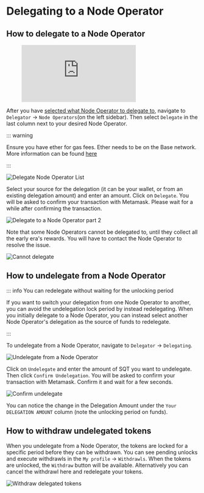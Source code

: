 # Delegating to a Node Operator

## How to delegate to a Node Operator

<figure class="video_container">
  <iframe src="https://www.youtube.com/embed/7GKWO5wEdtc" frameborder="0" allowfullscreen="true"></iframe>
</figure>

After you have [selected what Node Operator to delegate to](./rewards.md#how-to-select-what-node-operators-to-delegate-to), navigate to `Delegator` -> `Node Operators`(on the left sidebar). Then select `Delegate` in the last column next to your desired Node Operator.

::: warning

Ensure you have ether for gas fees. Ether needs to be on the Base network. More information can be found [here](../token/claim.html#how-to-obtain-ether-on-base)

:::

![Delegate Node Operator List](/assets/img/network/delegate_indexers.png)

Select your source for the delegation (it can be your wallet, or from an existing delegation amount) and enter an amount. Click on `Delegate`. You will be asked to confirm your transaction with Metamask. Please wait for a while after confirming the transaction.

![Delegate to a Node Operator part 2](/assets/img/network/delegate_action.png)

Note that some Node Operators cannot be delegated to, until they collect all the early era's rewards. You will have to contact the Node Operator to resolve the issue.

![Cannot delegate](/assets/img/network/delegate_cannot.png)

## How to undelegate from a Node Operator

::: info You can redelegate without waiting for the unlocking period

If you want to switch your delegation from one Node Operator to another, you can avoid the undelegation lock period by instead redelegating. When you initially delegate to a Node Operator, you can instead select another Node Operator's delegation as the source of funds to redelegate.

:::

To undelegate from a Node Operator, navigate to `Delegator` -> `Delegating`.

![Undelegate from a Node Operator](/assets/img/network/delegate_status.png)

Click on `Undelegate` and enter the amount of SQT you want to undelegate. Then click `Confirm Undelegation`. You will be asked to confirm your transaction with Metamask. Confirm it and wait for a few seconds.

![Confirm undelegate](/assets/img/network/delegate_undelegate.png)

You can notice the change in the Delegation Amount under the `Your DELEGATION AMOUNT` column (note the unlocking period on funds).

## How to withdraw undelegated tokens

When you undelegate from a Node Operator, the tokens are locked for a specific period before they can be withdrawn. You can see pending unlocks and execute withdrawls in the `My profile` -> `Withdrawls`. When the tokens are unlocked, the `Withdraw` button will be available. Alternatively you can cancel the withdrawl here and redelegate your tokens.

![Withdraw delegated tokens](/assets/img/network/profile_withdrawls.png)
